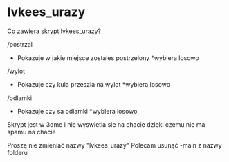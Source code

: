 # lvkees_urazy

Co zawiera skrypt lvkees_urazy?

/postrzal
- Pokazuje w jakie miejsce zostales postrzelony *wybiera losowo

/wylot
- Pokazuje czy kula przeszla na wylot *wybiera losowo

/odlamki
- Pokazuje czy sa odlamki *wybiera losowo

Skrypt jest w 3dme i nie wyswietla sie na chacie dzieki czemu nie ma spamu na chacie

Proszę nie zmieniać nazwy "lvkees_urazy"
Polecam usunąć -main z nazwy folderu
